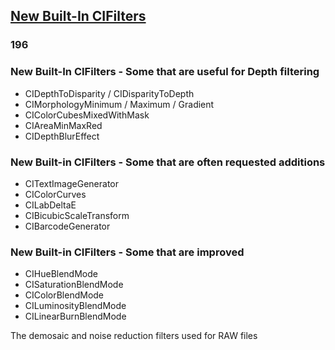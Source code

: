 
## [New Built-In CIFilters](1-new-builtin-cifilters.md)

### 196


### New Built-In CIFilters - Some that are useful for Depth filtering

* CIDepthToDisparity / CIDisparityToDepth
* CIMorphologyMinimum / Maximum / Gradient
* CIColorCubesMixedWithMask
* CIAreaMinMaxRed
* CIDepthBlurEffect

### New Built-in CIFilters - Some that are often requested additions

* CITextImageGenerator
* CIColorCurves
* CILabDeltaE
* CIBicubicScaleTransform
* CIBarcodeGenerator

### New Built-in CIFilters - Some that are improved

* CIHueBlendMode
* CISaturationBlendMode
* CIColorBlendMode
* CILuminosityBlendMode
* CILinearBurnBlendMode

The demosaic and noise reduction filters used for RAW files
